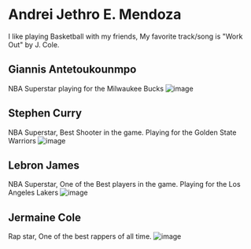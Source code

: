 # Andrei Jethro E. Mendoza

I like playing Basketball with my friends, My favorite track/song is "Work Out" by J. Cole.
## **Giannis Antetoukounmpo**
NBA Superstar playing for the Milwaukee Bucks
![image](https://github.com/user-attachments/assets/f3dc5d8f-738b-4495-91ee-31987be89f38)

## **Stephen Curry**
NBA Superstar, Best Shooter in the game. Playing for the Golden State Warriors
![image](https://github.com/user-attachments/assets/164849b4-31bf-44d5-b1c3-97e572d1f67b)

## **Lebron James**
NBA Superstar, One of the Best players in the game. Playing for the Los Angeles Lakers
![image](https://github.com/user-attachments/assets/e72be871-13d4-418f-b611-e1e4cafc6a59)

## **Jermaine Cole**
Rap star, One of the best rappers of all time.
![image](https://github.com/user-attachments/assets/01eebef0-bde1-4f24-aab9-27f05ff0f541)
